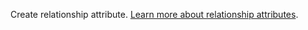 Create relationship attribute. [Learn more about relationship attributes](https://appwrite.io/docs/databases-relationships#relationship-attributes).
